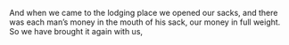 And when we came to the lodging place we opened our sacks, and there was each man’s money in the mouth of his sack, our money in full weight. So we have brought it again with us,
